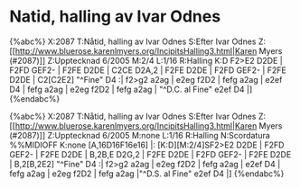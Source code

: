 # Natid, halling av Ivar Odnes

{%abc%}
X:2087
T:Nåtid, halling av Ivar Odnes
S:Efter Ivar Odnes
Z:[[http://www.bluerose.karenlmyers.org/IncipitsHalling3.html|Karen Myers (#2087)]]
Z:Upptecknad 6/2005
M:2/4
L:1/16
R:Halling
K:D
F2>E2 D2DE | F2FD GEF2- | F2FE D2DE | C2CE D2A,2 | F2FE D2DE | F2FD GEF2- |
F2FE D2DE | C2[C2E2] "^Fine" D4  :| f2>g2 a2ag | e2eg f2D2 | fefg a2ag |
e2ef D4 | fefg a2ag | e2eg f2D2 | fefg a2ag |  "^D.C. al Fine"  e2ef D4 |]
{%endabc%}

{%abc%}
X:2087
T:Nåtid, halling av Ivar Odnes
S:Efter Ivar Odnes
Z:[[http://www.bluerose.karenlmyers.org/IncipitsHalling3.html|Karen Myers (#2087)]]
Z:Upptecknad 6/2005
M:none
L:1/16
R:Halling
N:Scordatura
%%MIDIOFF
K:none
[A,16D16F16e16] |: [K:D][M:2/4]SF2>E2 D2DE | F2FD GEF2- | F2FE D2DE | B,2B,E D2G,2 | F2FE D2DE |
F2FD GEF2- | F2FE D2DE | B,2[B,2E2] "^Fine" D4  :| f2>g2 a2ag | e2eg f2D2 |
fefg a2ag | e2ef D4 | fefg a2ag | e2eg f2D2 | fefg a2ag |"^D.S. al Fine" e2ef D4  |]
{%endabc%}
